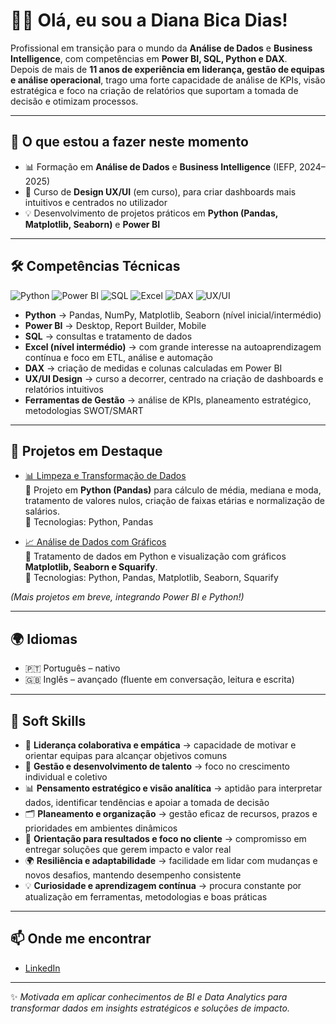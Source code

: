 # 👩‍💻 Olá, eu sou a Diana Bica Dias!

Profissional em transição para o mundo da **Análise de Dados** e **Business Intelligence**, com competências em **Power BI, SQL, Python e DAX**.  
Depois de mais de **11 anos de experiência em liderança, gestão de equipas e análise operacional**, trago uma forte capacidade de análise de KPIs, visão estratégica e foco na criação de relatórios que suportam a tomada de decisão e otimizam processos.

---

## 🚀 O que estou a fazer neste momento
- 📊 Formação em **Análise de Dados** e **Business Intelligence** (IEFP, 2024–2025)  
- 🎨 Curso de **Design UX/UI** (em curso), para criar dashboards mais intuitivos e centrados no utilizador  
- 💡 Desenvolvimento de projetos práticos em **Python (Pandas, Matplotlib, Seaborn)** e **Power BI**

---

## 🛠 Competências Técnicas

![Python](https://img.shields.io/badge/Python-3776AB?style=for-the-badge&logo=python&logoColor=white)
![Power BI](https://img.shields.io/badge/Power%20BI-F2C811?style=for-the-badge&logo=Power%20BI&logoColor=black)
![SQL](https://img.shields.io/badge/SQL-336791?style=for-the-badge&logo=postgresql&logoColor=white)
![Excel](https://img.shields.io/badge/Excel-217346?style=for-the-badge&logo=microsoft-excel&logoColor=white)
![DAX](https://img.shields.io/badge/DAX-4479A1?style=for-the-badge&logo=microsoft&logoColor=white)
![UX/UI](https://img.shields.io/badge/UX%2FUI-FF4088?style=for-the-badge&logo=figma&logoColor=white)

- **Python** → Pandas, NumPy, Matplotlib, Seaborn (nível inicial/intermédio)  
- **Power BI** → Desktop, Report Builder, Mobile  
- **SQL** → consultas e tratamento de dados  
- **Excel (nível intermédio)** → com grande interesse na autoaprendizagem contínua e foco em ETL, análise e automação  
- **DAX** → criação de medidas e colunas calculadas em Power BI  
- **UX/UI Design** → curso a decorrer, centrado na criação de dashboards e relatórios intuitivos  
- **Ferramentas de Gestão** → análise de KPIs, planeamento estratégico, metodologias SWOT/SMART  

---

## 📂 Projetos em Destaque
- [📊 Limpeza e Transformação de Dados](https://github.com/Diana-Bica-Dias/limpeza-transformacao-dados)  
  🧹 Projeto em **Python (Pandas)** para cálculo de média, mediana e moda, tratamento de valores nulos, criação de faixas etárias e normalização de salários.  
  🔧 Tecnologias: Python, Pandas  

- [📈 Análise de Dados com Gráficos](https://github.com/Diana-Bica-Dias/Analise_de_dados_mais_graficos)  
  🔎 Tratamento de dados em Python e visualização com gráficos **Matplotlib, Seaborn e Squarify**.  
  🔧 Tecnologias: Python, Pandas, Matplotlib, Seaborn, Squarify  

*(Mais projetos em breve, integrando Power BI e Python!)*

---

## 🌍 Idiomas
- 🇵🇹 Português – nativo  
- 🇬🇧 Inglês – avançado (fluente em conversação, leitura e escrita)  

---

## 🤝 Soft Skills
- 🤝 **Liderança colaborativa e empática** → capacidade de motivar e orientar equipas para alcançar objetivos comuns  
- 👥 **Gestão e desenvolvimento de talento** → foco no crescimento individual e coletivo
- 📊 **Pensamento estratégico e visão analítica** → aptidão para interpretar dados, identificar tendências e apoiar a tomada de decisão  
- 🗂️ **Planeamento e organização** → gestão eficaz de recursos, prazos e prioridades em ambientes dinâmicos  
- 🎯 **Orientação para resultados e foco no cliente** → compromisso em entregar soluções que gerem impacto e valor real  
- 🌍 **Resiliência e adaptabilidade** → facilidade em lidar com mudanças e novos desafios, mantendo desempenho consistente  
- 💡 **Curiosidade e aprendizagem contínua** → procura constante por atualização em ferramentas, metodologias e boas práticas  


---

## 📫 Onde me encontrar
- [LinkedIn](https://www.linkedin.com/in/diana-bica-dias)  

---

✨ *Motivada em aplicar conhecimentos de BI e Data Analytics para transformar dados em insights estratégicos e soluções de impacto.*
